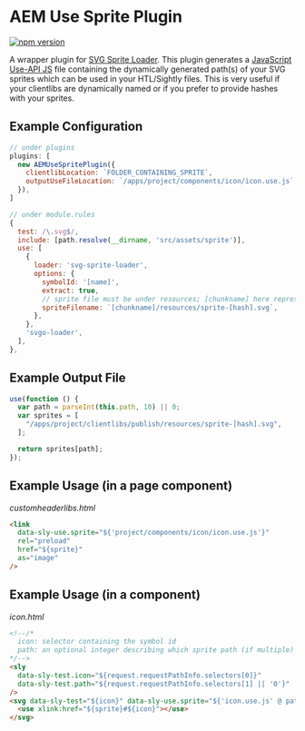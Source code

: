 # AEM Use Sprite Plugin

[![npm version](https://badge.fury.io/js/aem-use-sprite-plugin.svg)](http://badge.fury.io/js/aem-use-sprite-plugin)

A wrapper plugin for [SVG Sprite Loader](https://github.com/JetBrains/svg-sprite-loader). This plugin generates a [JavaScript Use-API JS](https://experienceleague.adobe.com/docs/experience-manager-htl/using/htl/use-api-javascript.html) file containing the dynamically generated path(s) of your SVG sprites which can be used in your HTL/Sightly files. This is very useful if your clientlibs are dynamically named or if you prefer to provide hashes with your sprites.

## Example Configuration

```js
// under plugins
plugins: [
  new AEMUseSpritePlugin({
    clientlibLocation: `FOLDER_CONTAINING_SPRITE`,
    outputUseFileLocation: `/apps/project/components/icon/icon.use.js`,
  }),
]

// under module.rules
{
  test: /\.svg$/,
  include: [path.resolve(__dirname, 'src/assets/sprite')],
  use: [
    {
      loader: 'svg-sprite-loader',
      options: {
        symbolId: '[name]',
        extract: true,
        // sprite file must be under resources; [chunkname] here represents the clientlib (entry) name
        spriteFilename: `[chunkname]/resources/sprite-[hash].svg`,
      },
    },
    'svgo-loader',
  ],
},
```

## Example Output File

```js
use(function () {
  var path = parseInt(this.path, 10) || 0;
  var sprites = [
    "/apps/project/clientlibs/publish/resources/sprite-[hash].svg",
  ];

  return sprites[path];
});
```

## Example Usage (in a page component)

_customheaderlibs.html_

```html
<link
  data-sly-use.sprite="${'project/components/icon/icon.use.js'}"
  rel="preload"
  href="${sprite}"
  as="image"
/>
```

## Example Usage (in a component)

_icon.html_

```html
<!--/* 
  icon: selector containing the symbol id
  path: an optional integer describing which sprite path (if multiple) to use
*/-->
<sly
  data-sly-test.icon="${request.requestPathInfo.selectors[0]}"
  data-sly-test.path="${request.requestPathInfo.selectors[1] || '0'}"
/>
<svg data-sly-test="${icon}" data-sly-use.sprite="${'icon.use.js' @ path=path}">
  <use xlink:href="${sprite}#${icon}"></use>
</svg>
```
